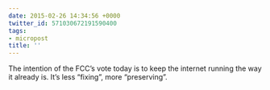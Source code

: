 ```yaml
---
date: 2015-02-26 14:34:56 +0000
twitter_id: 571030672191590400
tags:
- micropost
title: ''
---
```


The intention of the FCC’s vote today is to keep the internet running the way it already is. It’s less “fixing”, more “preserving”.
